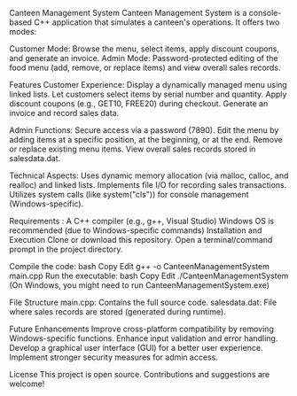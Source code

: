 Canteen Management System
Canteen Management System is a console-based C++ application that simulates a canteen's operations. It offers two modes:

Customer Mode: Browse the menu, select items, apply discount coupons, and generate an invoice.
Admin Mode: Password-protected editing of the food menu (add, remove, or replace items) and view overall sales records.


Features
Customer Experience:
Display a dynamically managed menu using linked lists.
Let customers select items by serial number and quantity.
Apply discount coupons (e.g., GET10, FREE20) during checkout.
Generate an invoice and record sales data.

Admin Functions:
Secure access via a password (7890).
Edit the menu by adding items at a specific position, at the beginning, or at the end.
Remove or replace existing menu items.
View overall sales records stored in salesdata.dat.

Technical Aspects:
Uses dynamic memory allocation (via malloc, calloc, and realloc) and linked lists.
Implements file I/O for recording sales transactions.
Utilizes system calls (like system("cls")) for console management (Windows-specific).

Requirements :
A C++ compiler (e.g., g++, Visual Studio)
Windows OS is recommended (due to Windows-specific commands)
Installation and Execution
Clone or download this repository.
Open a terminal/command prompt in the project directory.

Compile the code:
bash
Copy
Edit
g++ -o CanteenManagementSystem main.cpp
Run the executable:
bash
Copy
Edit
./CanteenManagementSystem
(On Windows, you might need to run CanteenManagementSystem.exe)

File Structure
main.cpp: Contains the full source code.
salesdata.dat: File where sales records are stored (generated during runtime).

Future Enhancements
Improve cross-platform compatibility by removing Windows-specific functions.
Enhance input validation and error handling.
Develop a graphical user interface (GUI) for a better user experience.
Implement stronger security measures for admin access.

License
This project is open source. Contributions and suggestions are welcome!

